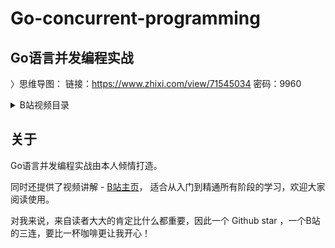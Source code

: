 # Go-concurrent-programming

## Go语言并发编程实战
〉思维导图： 链接：https://www.zhixi.com/view/71545034  密码：9960

<details>
  <summary>B站视频目录</summary>
    
  - [Mutex: 如何解决资源并发访问问题-01](https://www.bilibili.com/video/BV1qe4y127TV/)  
  
  - [Mutex：常见的 4 种错误场景 02](https://www.bilibili.com/video/BV16e4y1y7Kb/)
    
  - [Mutex：如何拓展额外功能？ 03](https://www.bilibili.com/video/BV1Sg411B75U/)  
  
  - [RWMutex：读写锁的实现原理及避坑指南 04](https://www.bilibili.com/video/BV1rg411B71e/)  
  
  - [WaitGroup：协同等待，任务编排 05](https://www.bilibili.com/video/BV1gm4y1F7su/)  
  
  - [Cond：条件变量的实现机制及避坑 06](https://www.bilibili.com/video/BV11d4y1r7wE/)  
  
  - [Once：见名知其意的并发原语 07](https://www.bilibili.com/video/BV1fe4y1W7Yb/)  
  
  - [map：如何实现线程安全的map类型 08](https://www.bilibili.com/video/BV1Xg411i75P/)  
  
  - [pool: 性能提升操作 09](https://www.bilibili.com/video/BV1324y117PL/)
  
  - [Context：Goroutine上下文 10](https://www.bilibili.com/video/BV1Vt4y1N7MD/)  

  - [atomic：原子操作 11](https://www.bilibili.com/video/BV1xv4y127MP/)  

</details>

## 关于

Go语言并发编程实战由本人倾情打造。

同时还提供了视频讲解 - [B站主页](https://space.bilibili.com/270149833)， 适合从入门到精通所有阶段的学习，欢迎大家阅读使用。

对我来说，来自读者大大的肯定比什么都重要，因此一个 Github star ，一个B站的三连，要比一杯咖啡更让我开心！

